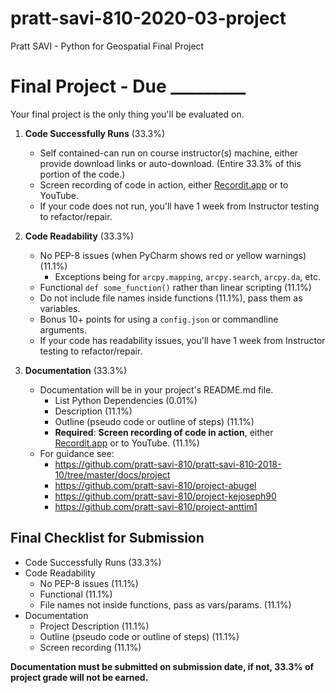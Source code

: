 # pratt-savi-810-2020-03-project
Pratt SAVI - Python for Geospatial Final Project

# Final Project - Due _________


Your final project is the only thing you'll be evaluated on. 

1. **Code Successfully Runs** (33.3%)
    * Self contained-can run on course instructor(s) machine, either provide download links or auto-download. (Entire 33.3% of this portion of the code.)
    * Screen recording of code in action, either [Recordit.app](http://recordit.co/) or to YouTube. 
    * If your code does not run, you'll have 1 week from Instructor testing to refactor/repair. 

2. **Code Readability** (33.3%)
    * No PEP-8 issues (when PyCharm shows red or yellow warnings) (11.1%)
        * Exceptions being for `arcpy.mapping`, `arcpy.search`, `arcpy.da`, etc. 
    * Functional `def some_function()` rather than linear scripting (11.1%)
    * Do not include file names inside functions (11.1%), pass them as variables.
    * Bonus 10+ points for using a `config.json` or commandline arguments. 
    * If your code has readability issues, you'll have 1 week from Instructor testing to refactor/repair. 
    
3. **Documentation** (33.3%)
    * Documentation will be in your project's README.md file.
        * List Python Dependencies (0.01%)
        * Description (11.1%)
        * Outline (pseudo code or outline of steps) (11.1%)
        * **Required**: **Screen recording of code in action**, either [Recordit.app](http://recordit.co/) or to YouTube. (11.1%)
    * For guidance see:
        * https://github.com/pratt-savi-810/pratt-savi-810-2018-10/tree/master/docs/project
        * https://github.com/pratt-savi-810/project-abugel
        * https://github.com/pratt-savi-810/project-kejoseph90
        * https://github.com/pratt-savi-810/project-anttim1

## Final Checklist for Submission

* Code Successfully Runs (33.3%)
* Code Readability 
    * No PEP-8 issues (11.1%)
    * Functional (11.1%)
    * File names not inside functions, pass as vars/params. (11.1%)
* Documentation
    * Project Description (11.1%)
    * Outline (pseudo code or outline of steps) (11.1%)
    * Screen recording (11.1%)
    
**Documentation must be submitted on submission date, if not, 33.3% of project grade will not be earned.**
    
